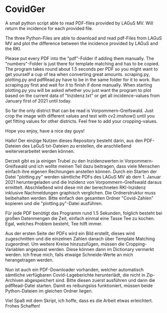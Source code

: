 # CovidGer
A small python script able to read PDF-files provided by LAGuS MV. Will return the incidence for each provided file. 


The three Python-Files are able to download and read pdf-Files from LAGuS MV and plot the difference between the incidence provided by LAGuS and the RKI.

Please put every PDF into the "pdf"-Folder if adding them manually. The "numbers"-Folder is just there for template matching and has to be copied.
The program takes round about 1.5 seconds per PDF so you might want to get yourself a cup of tea when converting great amounts.
scraping.py, plotting.py and pdfRead.py have to be in the same folder for it to work. Run scraping.py first and wait for it to finish if done manually.
When starting plotting.py you will be asked whether you just want the program to plot based on the current data of "Inzidenz.txt" or get all incidence-values from January first of 2021 until today. 

So far the only district that can be read is Vorpommern-Greifswald. Just crop the image with different values and test with cv2.imshow() until you get fitting values for other districts. Feel free to add your cropping-values. 

Hope you enjoy, have a nice day guys!





Hallo!
Der einzige Nutzen dieses Repository besteht darin, aus den PDF-Dateien des LaGuS txt-Dateien zu erstellen, die anschließend weiterverarbeitet werden können.

Derzeit gibt es ja einigen Trubel zu den Inzidenzwerten in Vorpommern-Greifswald und ich wollte meinen Teil dazu beitragen, dass viele Menschen einfach ihre eigenen Rechnungen anstellen können. Durch ein Starten der Datei "plotting.py" werden sämtliche PDFs des LAGuS MV ab dem 1. Januar 2021 heruntergeladen und die Inzidenz von Vorpommern-Greifswald daraus ermittelt. Abschließend wird diese mit der berechneten RKI-Inzidenz inklusive Nachmeldungen graphisch verglichen.
Die Ordnerstruktur muss beibehalten werden. Bitte einfach den gesamten Ordner "Covid-Zahlen" kopieren und die "plotting.py"-Datei ausführen.

Für jede PDF benötigt das Programm rund 1.5 Sekunden, folglich besteht bei großen Datenmengen die Zeit, einfach einmal eine Tasse Tee zu kochen.
Egal, welches Problem besteht, Tee hilft immer.

Aus der ersten Seite der PDFs wird ein Bild erstellt, dieses wird zugeschnitten und die einzelnen Zahlen danach über Template Matching zugeordnet. Um weitere Kreise hinzuzufügen, müssen die Cropping-Variablen angepasst werden. Diese können dann im Dictionary vermerkt werden. Ich freue mich, falls etwaige Schneide-Werte an mich herangetragen werden. 

Nun ist auch ein PDF-Downloader vorhanden, welcher automatisch sämtliche verfügbaren Covid-Lageberichte herunterlädt, die nicht in Zip-Archiven abgespeichert sind. Bitte diesen zuerst ausführen und dann die pdfRead-Datei starten. Damit es reibungslos funktioniert, müssen beide Python-Dateien im gleichen Ordner liegen.



Viel Spaß mit dem Skript, ich hoffe, dass es die Arbeit etwas erleichtert.
Frohes Schaffen!
